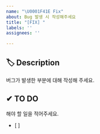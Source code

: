 ```yaml
---
name: "\U0001F41E Fix"
about: Bug 발생 시 작성해주세요
title: "[FIX] "
labels: ''
assignees: ''

---
```


## 🏷 Description
버그가 발생한 부분에 대해 작성해 주세요.


## ✔ TO DO
해야 할 일을 적어주세요.
- [ ] 


<!-- ## 💭 ETC -->
<!-- 기타 내용이 있을 경우 ETC 주석 해제 후 작성해 주세요 -->
